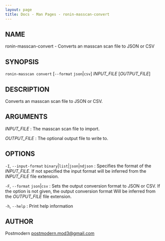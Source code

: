 ```yaml
---
layout: page
title: Docs - Man Pages - ronin-masscan-convert
---
```


## NAME

ronin-masscan-convert - Converts an masscan scan file to JSON or CSV

## SYNOPSIS

`ronin-masscan convert` [`--format` `json`\|`csv`] *INPUT_FILE* [*OUTPUT_FILE*]

## DESCRIPTION

Converts an masscan scan file to JSON or CSV.

## ARGUMENTS

*INPUT_FILE*
: The masscan scan file to import.

*OUTPUT_FILE*
: The optional output file to write to.

## OPTIONS

`-I`, `--input-format` `binary`\|`list`\|`json`\|`ndjson`
: Specifies the format of the *INPUT_FILE*. If not specified the input format
  will be inferred from the *INPUT_FILE* file extension.

`-F`, `--format` `json`|`csv`
: Sets the output conversion format to JSON or CSV. If the option is not given,
  the output conversion format Will be inferred from the *OUTPUT_FILE* file
  extension.

`-h`, `--help`
: Print help information

## AUTHOR

Postmodern <postmodern.mod3@gmail.com>


